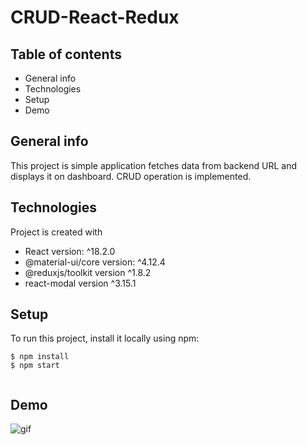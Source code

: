 # CRUD-React-Redux

## Table of contents
* General info
* Technologies 
* Setup
* Demo

## General info
This project is simple application fetches data from backend URL and displays it on dashboard. CRUD operation is implemented.

## Technologies
Project is created with
* React version: ^18.2.0
* @material-ui/core version: ^4.12.4
* @reduxjs/toolkit version ^1.8.2
* react-modal version ^3.15.1

## Setup
To run this project, install it locally using npm:

```
$ npm install
$ npm start 
   
```
## Demo

![gif](https://user-images.githubusercontent.com/72161804/174423931-3e5ffe59-148e-4c86-8d85-4beba88af4ef.gif)
